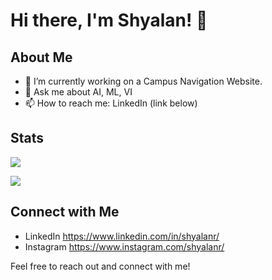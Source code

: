 # Hi there, I'm Shyalan! 👋

## About Me

- 🔭 I’m currently working on a Campus Navigation Website.
- 💬 Ask me about AI, ML, VI
- 📫 How to reach me: LinkedIn (link below)


## Stats

![](https://github-readme-streak-stats.herokuapp.com/?user=shyalan&theme=radical&hide_border=false)

![](https://github-readme-stats.vercel.app/api/top-langs/?username=shyalan&theme=radical&hide_border=false&include_all_commits=false&count_private=false&layout=compact)

## Connect with Me

- LinkedIn https://www.linkedin.com/in/shyalanr/
- Instagram https://www.instagram.com/shyalanr/

Feel free to reach out and connect with me!
